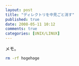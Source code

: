 ```yaml
---
layout: post
title: "ディレクトリを中見ごと消す"
published: true
date: 2008-05-11 10:12
comments: true
categories: [UNIX/LINUX]
---
```

メモ。

```sh
rm -rf hogehoge
```
